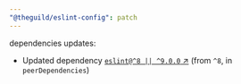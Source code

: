 ```yaml
---
"@theguild/eslint-config": patch
---
```

dependencies updates:
  - Updated dependency [`eslint@^8 || ^9.0.0` ↗︎](https://www.npmjs.com/package/eslint/v/8.0.0) (from `^8`, in `peerDependencies`)
